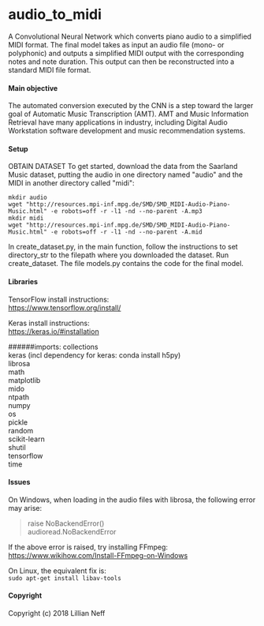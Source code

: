 # audio_to_midi
A Convolutional Neural Network which converts piano audio to a simplified MIDI format. 
The final model takes as input an audio file (mono- or polyphonic) 
and outputs a simplified MIDI output with the corresponding notes and 
note duration. This output can then be reconstructed into a standard MIDI file format.

#### Main objective
The automated conversion executed by the CNN is a step toward the larger 
goal of Automatic Music Transcription (AMT). AMT and Music Information Retrieval have many applications in industry, including Digital 
Audio Workstation software development and music recommendation systems. 

#### Setup
OBTAIN DATASET
To get started, download the data from the Saarland Music dataset, putting the audio in one directory named "audio" and
the MIDI in another directory called "midi":

``` 
mkdir audio 
wget "http://resources.mpi-inf.mpg.de/SMD/SMD_MIDI-Audio-Piano-Music.html" -e robots=off -r -l1 -nd --no-parent -A.mp3  
mkdir midi  
wget "http://resources.mpi-inf.mpg.de/SMD/SMD_MIDI-Audio-Piano-Music.html" -e robots=off -r -l1 -nd --no-parent -A.mid
```  
  
In create_dataset.py, in the main function, follow the instructions to set directory_str to the filepath where you
downloaded the dataset. Run create_dataset. The file models.py contains the code for the final model.

#### Libraries

TensorFlow install instructions:  
https://www.tensorflow.org/install/

Keras install instructions:  
https://keras.io/#installation

######imports:
collections  
keras (incl dependency for keras: conda install h5py)  
librosa  
math  
matplotlib  
mido  
ntpath  
numpy  
os  
pickle  
random  
scikit-learn  
shutil  
tensorflow  
time  


#### Issues 
On Windows, when loading in the audio files with librosa, the following error may arise:  
> raise NoBackendError()  
> audioread.NoBackendError  

If the above error is raised, try installing FFmpeg:   
https://www.wikihow.com/Install-FFmpeg-on-Windows      


On Linux, the equivalent fix is:   
```sudo apt-get install libav-tools```

#### Copyright
Copyright (c) 2018 Lillian Neff